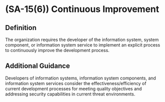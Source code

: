 
# (SA-15(6)) Continuous Improvement

## Definition

The organization requires the developer of the information system, system component, or information system service to implement an explicit process to continuously improve the development process.

## Additional Guidance

Developers of information systems, information system components, and information system services consider the effectiveness/efficiency of current development processes for meeting quality objectives and addressing security capabilities in current threat environments.
